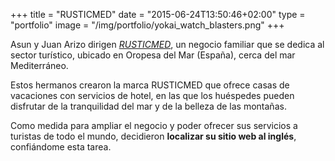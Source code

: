 +++
title = "RUSTICMED"
date = "2015-06-24T13:50:46+02:00"
type = "portfolio"
image = "/img/portfolio/yokai_watch_blasters.png"
+++

Asun y Juan Arizo dirigen [*RUSTICMED*](http://www.rusticmed.es/), un negocio familiar que se dedica al sector turístico, ubicado en Oropesa del Mar (España), cerca del mar Mediterráneo.

Estos hermanos crearon la marca RUSTICMED que ofrece casas de vacaciones con servicios de hotel, en las que los huéspedes pueden disfrutar de la tranquilidad del mar y de la belleza de las montañas.

Como medida para ampliar el negocio y poder ofrecer sus servicios a turistas de todo el mundo, decidieron **localizar su sitio web al inglés**, confiándome esta tarea.